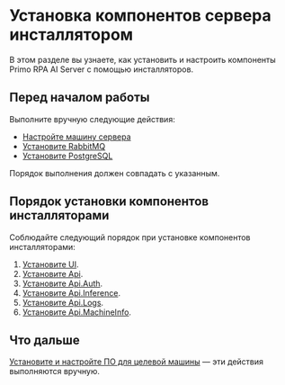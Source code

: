 # Установка компонентов сервера инсталлятором

В этом разделе вы узнаете, как установить и настроить компоненты Primo RPA AI Server с помощью инсталляторов.

## Перед началом работы

Выполните вручную следующие действия:
* [Настройте машину сервера](https://docs.primo-rpa.ru/primo-rpa/primo-ai-server/installing/linux/preconfiguring-server-machine)
* [Установите RabbitMQ](https://docs.primo-rpa.ru/primo-rpa/primo-ai-server/installing/linux/server/installing-rabbitmq)
* [Установите PostgreSQL](https://docs.primo-rpa.ru/primo-rpa/primo-ai-server/installing/linux/server/installing-postgressql)

Порядок выполнения должен совпадать с указанным.

## Порядок установки компонентов инсталляторами
Соблюдайте следующий порядок при установке компонентов инсталляторами:
1. [Установите UI](https://docs.primo-rpa.ru/primo-rpa/primo-ai-server/installing/linux/server-with-installer/installing-ui).
1. [Установите Api](https://docs.primo-rpa.ru/primo-rpa/primo-ai-server/installing/linux/server-with-installer/installing-api).
1. [Установите Api.Auth](https://docs.primo-rpa.ru/primo-rpa/primo-ai-server/installing/linux/server-with-installer/installing-auth).
1. [Установите Api.Inference](https://docs.primo-rpa.ru/primo-rpa/primo-ai-server/installing/linux/server-with-installer/installing-inference).
1. [Установите Api.Logs](https://docs.primo-rpa.ru/primo-rpa/primo-ai-server/installing/linux/server-with-installer/installing-logs).
1. [Установите Api.MachineInfo](https://docs.primo-rpa.ru/primo-rpa/primo-ai-server/installing/linux/server-with-installer/installing-machineinfo).

## Что дальше
[Установите и настройте ПО для целевой машины](https://docs.primo-rpa.ru/primo-rpa/primo-ai-server/installing/linux/agent/preconfiguring-agent-machine) — эти действия выполняются вручную.
